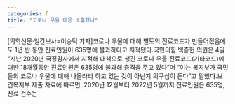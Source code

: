 ```yaml
---
categories: f
title: "코로나 우울 대응 소홀했나"
---
```

[의학신문·일간보사=이승덕 기자]코로나 우울에 대해 별도의 진료코드가 만들어졌음에도 1년 반 동안 진료인원이 635명에 불과하다고 지적됐다.국민의힘 백종헌 의원은 4일 “지난 2020년 국정감사에서 지적해 대책으로 생긴 코로나 우울 진료코드(기타코드)에 대한 18개월동안 진료인원은 635명에 불과해 충격을 주고 있다”며 “이는 복지부가 국민들의 코로나 우울에 대해 나몰라라 하고 있는 것이 아닌지 의구심이 든다”고 말했다.보건복지부 제출 자료에 따르면, 2020년 12월부터 2022년 5월까지 진료인원은 635명, 진료 건수는